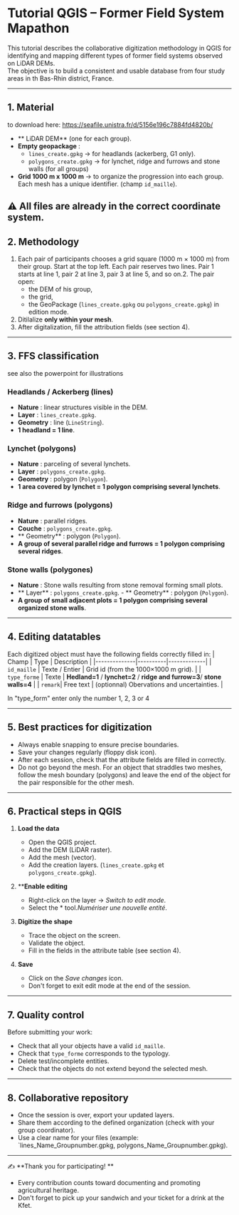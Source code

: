 # Tutorial QGIS – Former Field System Mapathon 

This tutorial describes the collaborative digitization methodology in QGIS for identifying and mapping different types of former field systems observed on LiDAR DEMs.  
The objective is to build a consistent and usable database from four study areas in th Bas-Rhin district, France.

---

## 1. Material

to download here: https://seafile.unistra.fr/d/5156e196c7884fd4820b/

- ** LiDAR DEM** (one for each group).
- **Empty geopackage** :
  - `lines_create.gpkg` → for headlands (ackerberg, G1 only).
  - `polygons_create.gpkg` → for lynchet, ridge and furrows and stone walls (for all groups)
- **Grid 1000 m x 1000 m** → to organize the progression into each group.  
  Each mesh has a unique identifier. (champ `id_maille`).

⚠️ All files are already in the **correct coordinate system**.
---

## 2. Methodology

1. Each pair of participants chooses a grid square (1000 m × 1000 m) from their group. Start at the top left. Each pair reserves two lines. Pair 1 starts at line 1, pair 2 at line 3, pair 3 at line 5, and so on.2. 
The pair open:
   - the DEM of his group,
   - the grid,
   - the GeoPackage (`lines_create.gpkg` ou `polygons_create.gpkg`) in edition mode.
3. Ditilalize  **only within your mesh**.
4. After digitalization, fill the attribution fields (see section 4).

---

## 3. FFS classification

see also the powerpoint for illustrations

### Headlands / Ackerberg (lines)
- **Nature** : linear structures visible in the DEM.  
- **Layer** : `lines_create.gpkg`.  
- **Geometry** : line (`LineString`).  
- **1 headland = 1 line**.

### Lynchet (polygons)
- **Nature** : parceling of several lynchets.  
- **Layer** : `polygons_create.gpkg`.  
- **Geometry** : polygon (`Polygon`).  
- **1 area covered by lynchet = 1 polygon comprising several lynchets**.

### Ridge and furrows (polygons)
- **Nature** : parallel ridges.  
- **Couche** : `polygons_create.gpkg`.  
- ** Geometry** : polygon (`Polygon`).  
- **A group of several parallel ridge and furrows = 1 polygon comprising several ridges**.

### Stone walls (polygones)
- **Nature** : Stone walls resulting from stone removal forming small plots.  
- ** Layer** : `polygons_create.gpkg`.  - ** Geometry** : polygon (`Polygon`).  
- **A group of small adjacent plots = 1 polygon comprising several organized stone walls**.



---

## 4. Editing datatables

Each digitized object must have the following fields correctly filled in:
| Champ        | Type     | Description |
|--------------|----------|-------------|
| `id_maille`  | Texte / Entier | Grid id (from the 1000×1000 m grid). |
| `type_forme` | Texte    | **Hedland=1** / **lynchet=2** / **ridge and furrow=3**/ **stone walls=4** |
| `remark`| Free text | (optionnal) Obervations and uncertainties. |

In "type_form" enter only the number 1, 2, 3 or 4

---

## 5. Best practices for digitization

- Always enable snapping to ensure precise boundaries.
- Save your changes regularly (floppy disk icon).
- After each session, check that the attribute fields are filled in correctly.
- Do not go beyond the mesh. For an object that straddles two meshes, follow the mesh boundary (polygons) and leave the end of the object for the pair responsible for the other mesh.
---

## 6. Practical steps in QGIS

1. **Load the data**
   - Open the QGIS project.
   - Add the DEM (LiDAR raster).
   - Add the mesh (vector).
   - Add the creation layers. (`lines_create.gpkg` et `polygons_create.gpkg`).

2. ****Enable editing**
   - Right-click on the layer → *Switch to edit mode*.
   - Select the * tool.*Numériser une nouvelle entité*.

3. **Digitize the shape**
   - Trace the object on the screen.
   - Validate the object.
   - Fill in the fields in the attribute table (see section 4).
4. **Save**
   - Click on the *Save changes* icon.
   - Don't forget to exit edit mode at the end of the session.
---

## 7. Quality control

Before submitting your work:
- Check that all your objects have a valid `id_maille`.
- Check that `type_forme` corresponds to the typology.
- Delete test/incomplete entities.
- Check that the objects do not extend beyond the selected mesh.
---

## 8. Collaborative repository

- Once the session is over, export your updated layers.
- Share them according to the defined organization (check with your group coordinator).
- Use a clear name for your files (example: `lines_Name_Groupnumber.gpkg, polygons_Name_Groupnumber.gpkg).
---

✍️ **Thank you for participating! **  
- Every contribution counts toward documenting and promoting agricultural heritage. 
- Don't forget to pick up your sandwich and your ticket for a drink at the Kfet.
